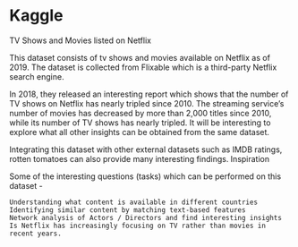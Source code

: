 # Kaggle
TV Shows and Movies listed on Netflix

This dataset consists of tv shows and movies available on Netflix as of 2019. The dataset is collected from Flixable which is a third-party Netflix search engine.

In 2018, they released an interesting report which shows that the number of TV shows on Netflix has nearly tripled since 2010. The streaming service’s number of movies has decreased by more than 2,000 titles since 2010, while its number of TV shows has nearly tripled. It will be interesting to explore what all other insights can be obtained from the same dataset.

Integrating this dataset with other external datasets such as IMDB ratings, rotten tomatoes can also provide many interesting findings.
Inspiration

Some of the interesting questions (tasks) which can be performed on this dataset -

    Understanding what content is available in different countries
    Identifying similar content by matching text-based features
    Network analysis of Actors / Directors and find interesting insights
    Is Netflix has increasingly focusing on TV rather than movies in recent years.
